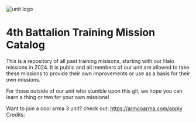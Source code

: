 ![unit logo](https://armcoarma.com/img/logo.png)  
# 4th Battalion Training Mission Catalog

This is a repository of all past training misisons, starting with our Halo missions in 2024. It is public and all members of our unit are allowed to take these missions to provide 
their own improvements or use as a basis for their own missions. 

For those outside of our unit who stumble upon this git, we hope you can learn a thing or two for your own missions!

Want to join a cool arma 3 unit? check out: https://armcoarma.com/apply
Credits:
